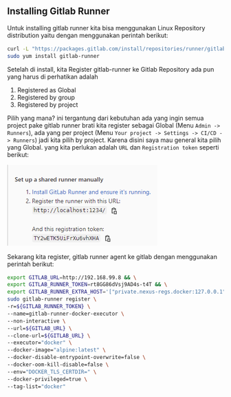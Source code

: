 ## Installing Gitlab Runner

Untuk installing gitlab runner kita bisa menggunakan Linux Repository distribution yaitu dengan menggunakan perintah berikut:

```bash
curl -L "https://packages.gitlab.com/install/repositories/runner/gitlab-runner/script.rpm.sh" | sudo bash && \
sudo yum install gitlab-runner
```

Setelah di install, kita Register gitlab-runner ke Gitlab Repository ada pun yang harus di perhatikan adalah

1. Registered as Global
2. Registered by group
3. Registered by project

Pilih yang mana? ini tergantung dari kebutuhan ada yang ingin semua project pake gitlab runner brati kita register sebagai Global (Menu `Admin -> Runners`), ada yang per project (Menu `Your project -> Settings -> CI/CD -> Runners`) jadi kita pilih by project. Karena disini saya mau general kita pilih yang Global. yang kita perlukan adalah `URL` dan `Registration token` seperti berikut:

![gitlab-runner-register](images/gitlab-runner/01-gitlab-runner-register.png)

Sekarang kita register, gitlab runner agent ke gitlab dengan menggunakan perintah berikut:

```bash
export GITLAB_URL=http://192.168.99.8 && \
export GITLAB_RUNNER_TOKEN=rt8GG86dVsj9AD4s-t4T && \
export GITLAB_RUNNER_EXTRA_HOST='["private.nexus-regs.docker:127.0.0.1"]' && \
sudo gitlab-runner register \
-r=${GITLAB_RUNNER_TOKEN} \
--name=gitlab-runner-docker-executor \
--non-interactive \
--url=${GITLAB_URL} \
--clone-url=${GITLAB_URL} \
--executor="docker" \
--docker-image="alpine:latest" \
--docker-disable-entrypoint-overwrite=false \
--docker-oom-kill-disable=false \
--env="DOCKER_TLS_CERTDIR=" \
--docker-privileged=true \
--tag-list="docker"
```
